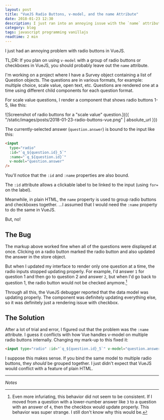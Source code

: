 ```yaml
---
layout: post
title: "VueJS Radio Buttons, v-model, and the name Attribute"
date: 2018-01-23 12:30
description: I just ran into an annoying issue with the `name` attribute while using radio buttons with VueJS.
category: blog
tags: javascript programming vanillajs
readtime: 2 min
---
```


I just had an annoying problem with radio buttons in VueJS.

TL;DR: If you plan on using `v-model` with a group of radio buttons or checkboxes in VueJS, you should probably leave out the `name` attribute.

I'm working on a project where I have a Survey object containing a list of Question objects. The questions are in various formats, for example: multiple choice, scale value, open text, etc. Questions are rendered one at a time using different child components for each question format.

For scale value questions, I render a component that shows radio buttons 1-5, like this:

![Screenshot of radio buttons for a "scale value" question.]({{ "/static/images/posts/2018-01-23-radio-buttons-vue.png" | absolute_url }})

The currently-selected answer (`question.answer`) is bound to the input like this:

```html
<input
  type="radio"
  :id="`q_${question.id}_5`"
  :name="`q_${question.id}`"
  v-model="question.answer"
/>
```

You'll notice that the `:id` and `:name` properties are also bound.

The `:id` attribute allows a clickable label to be linked to the input (using `for=` on the label).

Meanwhile, in plain HTML, the `name` property is used to group radio buttons and checkboxes together. ...I assumed that I would need the `:name` property to do the same in VueJS.

But, no!

## The Bug

The markup above worked fine when all of the questions were displayed at once. Clicking on a radio button marked the radio button and also updated the answer in the store object.

But when I updated my interface to render only one question at a time, the radio inputs stopped updating properly. For example, I'd answer `1` for question 1 and then go to question 2 and answer `2`, but when I'd go back to question 1, the radio button would not be checked anymore.[^1]

Through all this, the VueJS debugger reported that the data model was updating properly. The component was definitely updating everything else, so it was definitely just a rendering issue with checkbox.

## The Solution

After a lot of trial and error, I figured out that the problem was the `:name` attribute. I guess it conflicts with how Vue handles v-model on multiple radio buttons internally. Changing my mark-up to this fixed it:

```html
<input type="radio" :id="`q_${question.id}_5`" v-model="question.answer" />
```

I suppose this makes sense. If you bind the same model to multiple radio buttons, they _should_ be grouped together. I just didn't expect that VueJS would conflict with a feature of plain HTML.

---

_Notes_

[^1]: Even more infuriating, this behavior did not seem to be consistent. If I moved from a question with a lower-number answer like `3` to a question with an answer of `4`, then the checkbox would update properly. This behavior was super strange. I still don't know why this would be.
